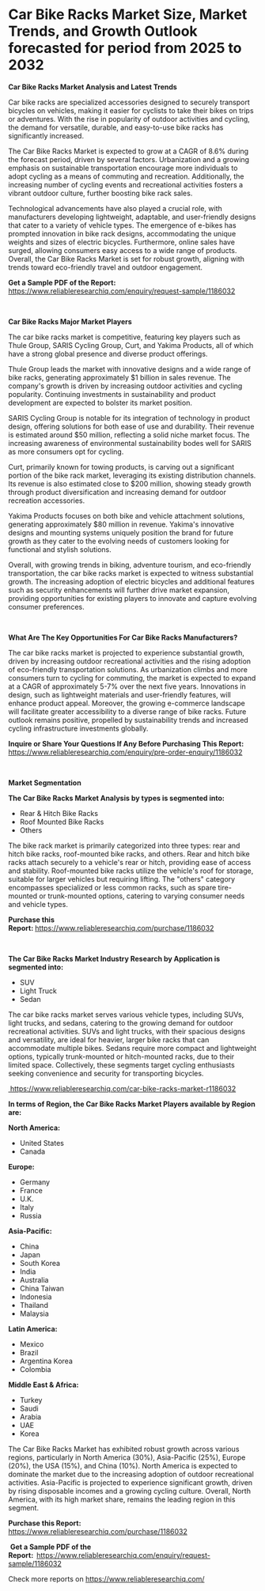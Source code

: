 <p><h1>Car Bike Racks Market Size, Market Trends, and Growth Outlook forecasted for period from 2025 to 2032</h1></p><p><strong>Car Bike Racks Market Analysis and Latest Trends</strong></p>
<p><p>Car bike racks are specialized accessories designed to securely transport bicycles on vehicles, making it easier for cyclists to take their bikes on trips or adventures. With the rise in popularity of outdoor activities and cycling, the demand for versatile, durable, and easy-to-use bike racks has significantly increased.</p><p>The Car Bike Racks Market is expected to grow at a CAGR of 8.6% during the forecast period, driven by several factors. Urbanization and a growing emphasis on sustainable transportation encourage more individuals to adopt cycling as a means of commuting and recreation. Additionally, the increasing number of cycling events and recreational activities fosters a vibrant outdoor culture, further boosting bike rack sales.</p><p>Technological advancements have also played a crucial role, with manufacturers developing lightweight, adaptable, and user-friendly designs that cater to a variety of vehicle types. The emergence of e-bikes has prompted innovation in bike rack designs, accommodating the unique weights and sizes of electric bicycles. Furthermore, online sales have surged, allowing consumers easy access to a wide range of products. Overall, the Car Bike Racks Market is set for robust growth, aligning with trends toward eco-friendly travel and outdoor engagement.</p></p>
<p><strong>Get a Sample PDF of the Report:&nbsp;</strong> <a href="https://www.reliableresearchiq.com/enquiry/request-sample/1186032?utm_campaign=1140&utm_medium=2&utm_source=Github&utm_content=ia&utm_term=11012025&utm_id=car-bike-racks">https://www.reliableresearchiq.com/enquiry/request-sample/1186032</a></p>
<p>&nbsp;</p>
<p><strong>Car Bike Racks Major Market Players</strong></p>
<p><p>The car bike racks market is competitive, featuring key players such as Thule Group, SARIS Cycling Group, Curt, and Yakima Products, all of which have a strong global presence and diverse product offerings. </p><p>Thule Group leads the market with innovative designs and a wide range of bike racks, generating approximately $1 billion in sales revenue. The company's growth is driven by increasing outdoor activities and cycling popularity. Continuing investments in sustainability and product development are expected to bolster its market position.</p><p>SARIS Cycling Group is notable for its integration of technology in product design, offering solutions for both ease of use and durability. Their revenue is estimated around $50 million, reflecting a solid niche market focus. The increasing awareness of environmental sustainability bodes well for SARIS as more consumers opt for cycling.</p><p>Curt, primarily known for towing products, is carving out a significant portion of the bike rack market, leveraging its existing distribution channels. Its revenue is also estimated close to $200 million, showing steady growth through product diversification and increasing demand for outdoor recreation accessories.</p><p>Yakima Products focuses on both bike and vehicle attachment solutions, generating approximately $80 million in revenue. Yakima's innovative designs and mounting systems uniquely position the brand for future growth as they cater to the evolving needs of customers looking for functional and stylish solutions.</p><p>Overall, with growing trends in biking, adventure tourism, and eco-friendly transportation, the car bike racks market is expected to witness substantial growth. The increasing adoption of electric bicycles and additional features such as security enhancements will further drive market expansion, providing opportunities for existing players to innovate and capture evolving consumer preferences.</p></p>
<p>&nbsp;</p>
<p><strong>What Are The Key Opportunities For Car Bike Racks Manufacturers?</strong></p>
<p><p>The car bike racks market is projected to experience substantial growth, driven by increasing outdoor recreational activities and the rising adoption of eco-friendly transportation solutions. As urbanization climbs and more consumers turn to cycling for commuting, the market is expected to expand at a CAGR of approximately 5-7% over the next five years. Innovations in design, such as lightweight materials and user-friendly features, will enhance product appeal. Moreover, the growing e-commerce landscape will facilitate greater accessibility to a diverse range of bike racks. Future outlook remains positive, propelled by sustainability trends and increased cycling infrastructure investments globally.</p></p>
<p><strong>Inquire or Share Your Questions If Any Before Purchasing This Report:</strong> <a href="https://www.reliableresearchiq.com/enquiry/pre-order-enquiry/1186032?utm_campaign=1140&utm_medium=2&utm_source=Github&utm_content=ia&utm_term=11012025&utm_id=car-bike-racks">https://www.reliableresearchiq.com/enquiry/pre-order-enquiry/1186032</a></p>
<p>&nbsp;</p>
<p><strong>Market Segmentation</strong></p>
<p><strong>The Car Bike Racks Market Analysis by types is segmented into:</strong></p>
<p><ul><li>Rear & Hitch Bike Racks</li><li>Roof Mounted Bike Racks</li><li>Others</li></ul></p>
<p><p>The bike rack market is primarily categorized into three types: rear and hitch bike racks, roof-mounted bike racks, and others. Rear and hitch bike racks attach securely to a vehicle's rear or hitch, providing ease of access and stability. Roof-mounted bike racks utilize the vehicle's roof for storage, suitable for larger vehicles but requiring lifting. The "others" category encompasses specialized or less common racks, such as spare tire-mounted or trunk-mounted options, catering to varying consumer needs and vehicle types.</p></p>
<p><strong>Purchase this Report:&nbsp;</strong><a href="https://www.reliableresearchiq.com/purchase/1186032?utm_campaign=1140&utm_medium=2&utm_source=Github&utm_content=ia&utm_term=11012025&utm_id=car-bike-racks">https://www.reliableresearchiq.com/purchase/1186032</a></p>
<p>&nbsp;</p>
<p><strong>The Car Bike Racks Market Industry Research by Application is segmented into:</strong></p>
<p><ul><li>SUV</li><li>Light Truck</li><li>Sedan</li></ul></p>
<p><p>The car bike racks market serves various vehicle types, including SUVs, light trucks, and sedans, catering to the growing demand for outdoor recreational activities. SUVs and light trucks, with their spacious designs and versatility, are ideal for heavier, larger bike racks that can accommodate multiple bikes. Sedans require more compact and lightweight options, typically trunk-mounted or hitch-mounted racks, due to their limited space. Collectively, these segments target cycling enthusiasts seeking convenience and security for transporting bicycles.</p></p>
<p><a href="https://www.reliableresearchiq.com/car-bike-racks-market-r1186032?utm_campaign=1140&utm_medium=2&utm_source=Github&utm_content=ia&utm_term=11012025&utm_id=car-bike-racks">&nbsp;https://www.reliableresearchiq.com/car-bike-racks-market-r1186032</a></p>
<p><strong>In terms of Region, the Car Bike Racks Market Players available by Region are:</strong></p>
<p>
    <p> <strong> North America: </strong>
        <ul>
            <li>United States</li>
            <li>Canada</li>
        </ul>
        </p> 
    <p> <strong> Europe: </strong>
        <ul>
            <li>Germany</li>
            <li>France</li>
            <li>U.K.</li>
            <li>Italy</li>
            <li>Russia</li>
        </ul>
        </p> 
    <p> <strong> Asia-Pacific: </strong>
        <ul>
            <li>China</li>
            <li>Japan</li>
            <li>South Korea</li>
            <li>India</li>
            <li>Australia</li>
            <li>China Taiwan</li>
            <li>Indonesia</li>
            <li>Thailand</li>
            <li>Malaysia</li>
        </ul>
        </p> 
    <p> <strong> Latin America: </strong>
        <ul>
            <li>Mexico</li>
            <li>Brazil</li>
            <li>Argentina Korea</li>
            <li>Colombia</li>
        </ul>
        </p> 
    <p> <strong> Middle East & Africa: </strong>
        <ul>
            <li>Turkey</li>
            <li>Saudi</li>
            <li>Arabia</li>
            <li>UAE</li>
            <li>Korea</li>
        </ul>
    </p>
    </p>
<p><p>The Car Bike Racks Market has exhibited robust growth across various regions, particularly in North America (30%), Asia-Pacific (25%), Europe (20%), the USA (15%), and China (10%). North America is expected to dominate the market due to the increasing adoption of outdoor recreational activities. Asia-Pacific is projected to experience significant growth, driven by rising disposable incomes and a growing cycling culture. Overall, North America, with its high market share, remains the leading region in this segment.</p></p>
<p><strong>Purchase this Report: </strong><a href="https://www.reliableresearchiq.com/purchase/1186032?utm_campaign=1140&utm_medium=2&utm_source=Github&utm_content=ia&utm_term=11012025&utm_id=car-bike-racks">https://www.reliableresearchiq.com/purchase/1186032</a></p>
<p>&nbsp;<strong>Get a Sample PDF of the Report:&nbsp;&nbsp;</strong><a href="https://www.reliableresearchiq.com/enquiry/request-sample/1186032?utm_campaign=1140&utm_medium=2&utm_source=Github&utm_content=ia&utm_term=11012025&utm_id=car-bike-racks">https://www.reliableresearchiq.com/enquiry/request-sample/1186032</a></p>
<p><strong></strong></p>
<p>Check more reports on <a href="https://www.reliableresearchiq.com/?utm_campaign=1140&utm_medium=2&utm_source=Github&utm_content=ia&utm_term=11012025&utm_id=car-bike-racks">https://www.reliableresearchiq.com/</a></p>